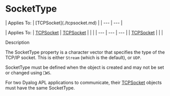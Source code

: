 




<h1 class="heading"><span class="name">SocketType</span></h1>
| Applies To: | [TCPSocket](./tcpsocket.md) |
| --- | ---  |

| Applies To: | [TCPSocket](./tcpsocket.md) | [TCPSocket](./tcpsocket.md) |  |  |
| --- | --- | ---  |
| [TCPSocket](./tcpsocket.md) |  |  |


Description


The SocketType property is a character vector that specifies the type of the TCP/IP socket. This is either `Stream` (which is the default), or `UDP`.


SocketType must be defined when the object is created and may not be set or changed using `⎕WS`.


For two Dyalog APL applications to communicate, their [TCPSocket](./tcpsocket.md) objects must have the same SocketType.




